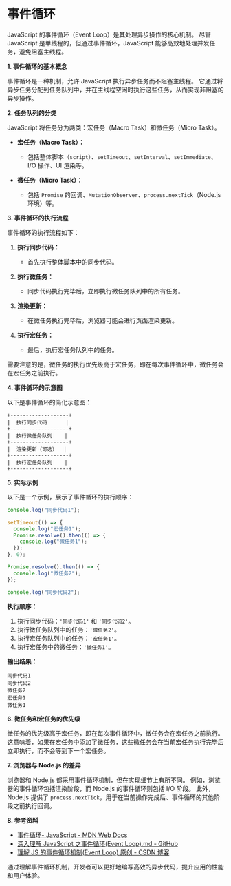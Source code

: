 # 事件循环

JavaScript 的事件循环（Event Loop）是其处理异步操作的核心机制。
尽管 JavaScript 是单线程的，但通过事件循环，JavaScript 能够高效地处理并发任务，避免阻塞主线程。

**1. 事件循环的基本概念**

事件循环是一种机制，允许 JavaScript 执行异步任务而不阻塞主线程。
它通过将异步任务分配到任务队列中，并在主线程空闲时执行这些任务，从而实现非阻塞的异步操作。

**2. 任务队列的分类**

JavaScript 将任务分为两类：宏任务（Macro Task）和微任务（Micro Task）。

- **宏任务（Macro Task）：**

  - 包括整体脚本（`script`）、`setTimeout`、`setInterval`、`setImmediate`、I/O 操作、UI 渲染等。

- **微任务（Micro Task）：**
  - 包括 `Promise` 的回调、`MutationObserver`、`process.nextTick`（Node.js 环境）等。

**3. 事件循环的执行流程**

事件循环的执行流程如下：

1. **执行同步代码：**

   - 首先执行整体脚本中的同步代码。

2. **执行微任务：**

   - 同步代码执行完毕后，立即执行微任务队列中的所有任务。

3. **渲染更新：**

   - 在微任务执行完毕后，浏览器可能会进行页面渲染更新。

4. **执行宏任务：**
   - 最后，执行宏任务队列中的任务。

需要注意的是，微任务的执行优先级高于宏任务，即在每次事件循环中，微任务会在宏任务之前执行。

**4. 事件循环的示意图**

以下是事件循环的简化示意图：

```plaintext
+-------------------+
|  执行同步代码      |
+-------------------+
|  执行微任务队列    |
+-------------------+
|  渲染更新（可选）  |
+-------------------+
|  执行宏任务队列    |
+-------------------+
```

**5. 实际示例**

以下是一个示例，展示了事件循环的执行顺序：

```javascript
console.log("同步代码1");

setTimeout(() => {
  console.log("宏任务1");
  Promise.resolve().then(() => {
    console.log("微任务1");
  });
}, 0);

Promise.resolve().then(() => {
  console.log("微任务2");
});

console.log("同步代码2");
```

**执行顺序：**

1. 执行同步代码：`'同步代码1'` 和 `'同步代码2'`。
2. 执行微任务队列中的任务：`'微任务2'`。
3. 执行宏任务队列中的任务：`'宏任务1'`。
4. 执行宏任务中的微任务：`'微任务1'`。

**输出结果：**

```
同步代码1
同步代码2
微任务2
宏任务1
微任务1
```

**6. 微任务和宏任务的优先级**

微任务的优先级高于宏任务，即在每次事件循环中，微任务会在宏任务之前执行。
这意味着，如果在宏任务中添加了微任务，这些微任务会在当前宏任务执行完毕后立即执行，而不会等到下一个宏任务。

**7. 浏览器与 Node.js 的差异**

浏览器和 Node.js 都采用事件循环机制，但在实现细节上有所不同。
例如，浏览器的事件循环包括渲染阶段，而 Node.js 的事件循环则包括 I/O 阶段。
此外，Node.js 提供了 `process.nextTick`，用于在当前操作完成后、事件循环的其他阶段之前执行回调。

**8. 参考资料**

- [事件循环- JavaScript - MDN Web Docs](https://developer.mozilla.org/zh-CN/docs/Web/JavaScript/Event_loop)
- [深入理解 JavaScript 之事件循环(Event Loop).md - GitHub](https://github.com/Jacky-Summer/personal-blog/blob/master/%E6%B7%B1%E5%85%A5%E7%90%86%E8%A7%A3JavaScript%E7%B3%BB%E5%88%97/%E6%B7%B1%E5%85%A5%E7%90%86%E8%A7%A3%20JavaScript%20%E4%B9%8B%E4%BA%8B%E4%BB%B6%E5%BE%AA%E7%8E%AF%28Event%20Loop%29.md)
- [理解 JS 的事件循环机制(Event Loop) 原创 - CSDN 博客](https://blog.csdn.net/weixin_45811256/article/details/130572926)

通过理解事件循环机制，开发者可以更好地编写高效的异步代码，提升应用的性能和用户体验。
